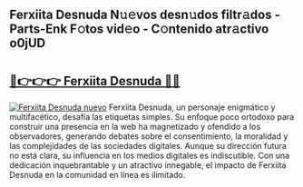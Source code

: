 ## Ferxiita Desnuda N𝚞𝚎vos desn𝚞dos filtr𝚊dos - Parts-Enk F𝚘tos vid𝚎o - C𝚘ntenido atr𝚊ctivo o0jUD

# <h2><a href="http://mb68clv.tromn.icu/?c=Ferxiita+Desnuda">🔗👉👉👉 Ferxiita Desnuda 🔗🔗</a></h2>

[![Ferxiita Desnuda nuevo](https://i.imgur.com/pEAQMta.gif)](http://mb68clv.tromn.icu/?c=Ferxiita+Desnuda)
Ferxiita Desnuda, un personaje enigmático y multifacético, desafía las etiquetas simples. Su enfoque poco ortodoxo para construir una presencia en la web ha magnetizado y ofendido a los observadores, generando debates sobre el consentimiento, la moralidad y las complejidades de las sociedades digitales. Aunque su dirección futura no está clara, su influencia en los medios digitales es indiscutible. Con una dedicación inquebrantable y un atractivo innegable, el impacto de Ferxiita Desnuda en la comunidad en línea es ilimitado.
